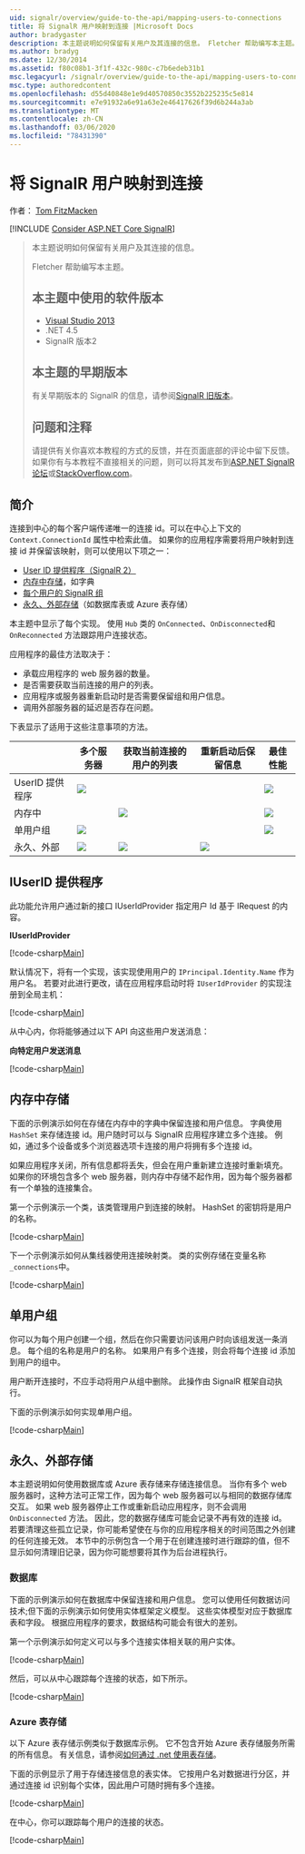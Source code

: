 ```yaml
---
uid: signalr/overview/guide-to-the-api/mapping-users-to-connections
title: 将 SignalR 用户映射到连接 |Microsoft Docs
author: bradygaster
description: 本主题说明如何保留有关用户及其连接的信息。 Fletcher 帮助编写本主题。 本主题中使用的软件版本 。
ms.author: bradyg
ms.date: 12/30/2014
ms.assetid: f80c08b1-3f1f-432c-980c-c7b6edeb31b1
msc.legacyurl: /signalr/overview/guide-to-the-api/mapping-users-to-connections
msc.type: authoredcontent
ms.openlocfilehash: d55d40848e1e9d40570850c3552b225235c5e814
ms.sourcegitcommit: e7e91932a6e91a63e2e46417626f39d6b244a3ab
ms.translationtype: MT
ms.contentlocale: zh-CN
ms.lasthandoff: 03/06/2020
ms.locfileid: "78431390"
---
```

# <a name="mapping-signalr-users-to-connections"></a>将 SignalR 用户映射到连接

作者： [Tom FitzMacken](https://github.com/tfitzmac)

[!INCLUDE [Consider ASP.NET Core SignalR](~/includes/signalr/signalr-version-disambiguation.md)]

> 本主题说明如何保留有关用户及其连接的信息。
>
> Fletcher 帮助编写本主题。
>
> ## <a name="software-versions-used-in-this-topic"></a>本主题中使用的软件版本
>
>
> - [Visual Studio 2013](https://my.visualstudio.com/Downloads?q=visual%20studio%202013)
> - .NET 4.5
> - SignalR 版本2
>
>
>
> ## <a name="previous-versions-of-this-topic"></a>本主题的早期版本
>
> 有关早期版本的 SignalR 的信息，请参阅[SignalR 旧版本](../older-versions/index.md)。
>
> ## <a name="questions-and-comments"></a>问题和注释
>
> 请提供有关你喜欢本教程的方式的反馈，并在页面底部的评论中留下反馈。 如果你有与本教程不直接相关的问题，则可以将其发布到[ASP.NET SignalR 论坛](https://forums.asp.net/1254.aspx/1?ASP+NET+SignalR)或[StackOverflow.com](http://stackoverflow.com/)。

## <a name="introduction"></a>简介

连接到中心的每个客户端传递唯一的连接 id。可以在中心上下文的 `Context.ConnectionId` 属性中检索此值。 如果你的应用程序需要将用户映射到连接 id 并保留该映射，则可以使用以下项之一：

- [User ID 提供程序（SignalR 2）](#IUserIdProvider)
- [内存中存储](#inmemory)，如字典
- [每个用户的 SignalR 组](#groups)
- [永久、外部存储](#database)（如数据库表或 Azure 表存储）

本主题中显示了每个实现。 使用 `Hub` 类的 `OnConnected`、`OnDisconnected`和 `OnReconnected` 方法跟踪用户连接状态。

应用程序的最佳方法取决于：

- 承载应用程序的 web 服务器的数量。
- 是否需要获取当前连接的用户的列表。
- 应用程序或服务器重新启动时是否需要保留组和用户信息。
- 调用外部服务器的延迟是否存在问题。

下表显示了适用于这些注意事项的方法。

|  | 多个服务器 | 获取当前连接的用户的列表 | 重新启动后保留信息 | 最佳性能 |
| --- | --- | --- | --- | --- |
| UserID 提供程序 | ![](mapping-users-to-connections/_static/image1.png) |  |  | ![](mapping-users-to-connections/_static/image2.png) |
| 内存中 |  | ![](mapping-users-to-connections/_static/image3.png) |  | ![](mapping-users-to-connections/_static/image4.png) |
| 单用户组 | ![](mapping-users-to-connections/_static/image5.png) |  |  | ![](mapping-users-to-connections/_static/image6.png) |
| 永久、外部 | ![](mapping-users-to-connections/_static/image7.png) | ![](mapping-users-to-connections/_static/image8.png) | ![](mapping-users-to-connections/_static/image9.png) |  |

<a id="IUserIdProvider"></a>

## <a name="iuserid-provider"></a>IUserID 提供程序

此功能允许用户通过新的接口 IUserIdProvider 指定用户 Id 基于 IRequest 的内容。

**IUserIdProvider**

[!code-csharp[Main](mapping-users-to-connections/samples/sample1.cs)]

默认情况下，将有一个实现，该实现使用用户的 `IPrincipal.Identity.Name` 作为用户名。 若要对此进行更改，请在应用程序启动时将 `IUserIdProvider` 的实现注册到全局主机：

[!code-csharp[Main](mapping-users-to-connections/samples/sample2.cs)]

从中心内，你将能够通过以下 API 向这些用户发送消息：

**向特定用户发送消息**

[!code-csharp[Main](mapping-users-to-connections/samples/sample3.cs?highlight=5)]

<a id="inmemory"></a>

## <a name="in-memory-storage"></a>内存中存储

下面的示例演示如何在存储在内存中的字典中保留连接和用户信息。 字典使用 `HashSet` 来存储连接 id。用户随时可以与 SignalR 应用程序建立多个连接。 例如，通过多个设备或多个浏览器选项卡连接的用户将拥有多个连接 id。

如果应用程序关闭，所有信息都将丢失，但会在用户重新建立连接时重新填充。 如果你的环境包含多个 web 服务器，则内存中存储不起作用，因为每个服务器都有一个单独的连接集合。

第一个示例演示一个类，该类管理用户到连接的映射。 HashSet 的密钥将是用户的名称。

[!code-csharp[Main](mapping-users-to-connections/samples/sample4.cs)]

下一个示例演示如何从集线器使用连接映射类。 类的实例存储在变量名称 `_connections`中。

[!code-csharp[Main](mapping-users-to-connections/samples/sample5.cs)]

<a id="groups"></a>

## <a name="single-user-groups"></a>单用户组

你可以为每个用户创建一个组，然后在你只需要访问该用户时向该组发送一条消息。 每个组的名称是用户的名称。 如果用户有多个连接，则会将每个连接 id 添加到用户的组中。

用户断开连接时，不应手动将用户从组中删除。 此操作由 SignalR 框架自动执行。

下面的示例演示如何实现单用户组。

[!code-csharp[Main](mapping-users-to-connections/samples/sample6.cs)]

<a id="database"></a>

## <a name="permanent-external-storage"></a>永久、外部存储

本主题说明如何使用数据库或 Azure 表存储来存储连接信息。 当你有多个 web 服务器时，这种方法可正常工作，因为每个 web 服务器可以与相同的数据存储库交互。 如果 web 服务器停止工作或重新启动应用程序，则不会调用 `OnDisconnected` 方法。 因此，您的数据存储库可能会记录不再有效的连接 id。 若要清理这些孤立记录，你可能希望使在与你的应用程序相关的时间范围之外创建的任何连接无效。 本节中的示例包含一个用于在创建连接时进行跟踪的值，但不显示如何清理旧记录，因为你可能想要将其作为后台进程执行。

### <a name="database"></a>数据库

下面的示例演示如何在数据库中保留连接和用户信息。 您可以使用任何数据访问技术;但下面的示例演示如何使用实体框架定义模型。 这些实体模型对应于数据库表和字段。 根据应用程序的要求，数据结构可能会有很大的差别。

第一个示例演示如何定义可以与多个连接实体相关联的用户实体。

[!code-csharp[Main](mapping-users-to-connections/samples/sample7.cs)]

然后，可以从中心跟踪每个连接的状态，如下所示。

[!code-csharp[Main](mapping-users-to-connections/samples/sample8.cs)]

<a id="azure"></a>
### <a name="azure-table-storage"></a>Azure 表存储

以下 Azure 表存储示例类似于数据库示例。 它不包含开始 Azure 表存储服务所需的所有信息。 有关信息，请参阅[如何通过 .net 使用表存储](https://azure.microsoft.com/documentation/articles/storage-dotnet-how-to-use-tables/)。

下面的示例显示了用于存储连接信息的表实体。 它按用户名对数据进行分区，并通过连接 id 识别每个实体，因此用户可随时拥有多个连接。

[!code-csharp[Main](mapping-users-to-connections/samples/sample9.cs)]

在中心，你可以跟踪每个用户的连接的状态。

[!code-csharp[Main](mapping-users-to-connections/samples/sample10.cs)]
